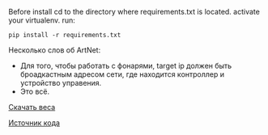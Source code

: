 Before install
    cd to the directory where requirements.txt is located.
    activate your virtualenv.
    run:
    
    pip install -r requirements.txt
   
Несколько слов об ArtNet:
 - Для того, чтобы работать с фонарями, target ip должен быть броадкастным адресом сети, где находится контроллер и устройство управения.
 - Это всё.
  
  
  [Скачать веса](https://pjreddie.com/media/files/yolov3.weights) 
   
  [Источник кода](http://datahacker.rs/tensorflow2-0-yolov3/)
